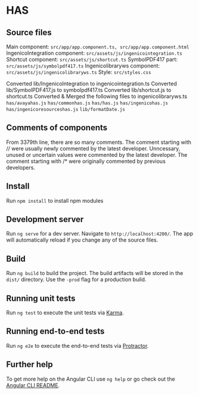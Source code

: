 # HAS

## Source files

Main component: `src/app/app.component.ts, src/app/app.component.html`
IngenicoIntegration component: `src/assets/js/ingenicointegration.ts`
Shortcut component: `src/assets/js/shortcut.ts`
SymbolPDF417 part: `src/assets/js/symbolpdf417.ts`
Ingenicolibraryws component: `src/assets/js/ingenicolibraryws.ts`
Style:	`src/styles.css`

Converted lib/IngenicoIntegration to ingenicointegration.ts
Converted lib/SymbolPDF417.js to symbolpdf417.ts
Converted lib/shortcut.js to shortcut.ts
Converted & Merged the following files to ingenicolibraryws.ts
`has/avayahas.js`
`has/commonhas.js`
`has/has.js`
`has/ingenicohas.js`
`has/ingenicoresourceshas.js`
`lib/formatDate.js`

## Comments of components

From 3379th line, there are so many comments.
The comment starting with // were usually newly commented by the latest developer.
Unncessary, unused or uncertain values were commented by the latest developer.
The comment starting with /* were originally commented by previous developers.

## Install

Run `npm install` to install npm modules

## Development server

Run `ng serve` for a dev server. Navigate to `http://localhost:4200/`. The app will automatically reload if you change any of the source files.

## Build

Run `ng build` to build the project. The build artifacts will be stored in the `dist/` directory. Use the `-prod` flag for a production build.

## Running unit tests

Run `ng test` to execute the unit tests via [Karma](https://karma-runner.github.io).

## Running end-to-end tests

Run `ng e2e` to execute the end-to-end tests via [Protractor](http://www.protractortest.org/).

## Further help

To get more help on the Angular CLI use `ng help` or go check out the [Angular CLI README](https://github.com/angular/angular-cli/blob/master/README.md).
